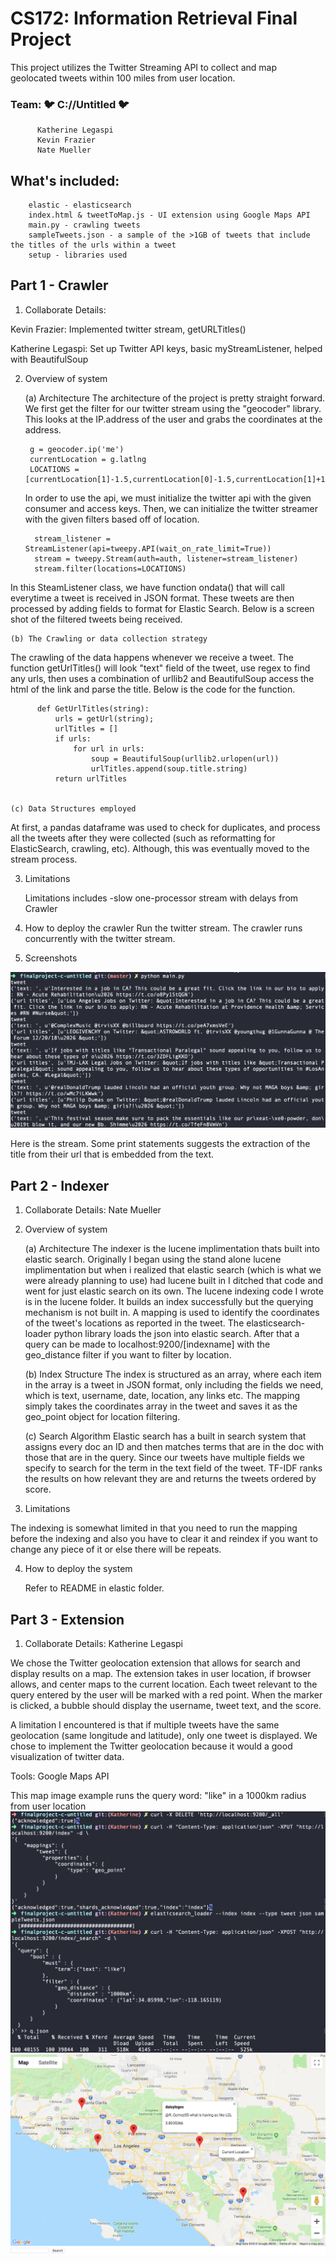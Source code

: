 # CS172:  Information Retrieval Final Project
This project utilizes the Twitter Streaming API to collect and map geolocated tweets within 100 miles from user location.

### Team: 🐦 C://Untitled 🐦 
          Katherine Legaspi
          Kevin Frazier
          Nate Mueller

## What's included:

		elastic	- elasticsearch
		index.html & tweetToMap.js - UI extension using Google Maps API
		main.py	- crawling tweets
		sampleTweets.json - a sample of the >1GB of tweets that include the titles of the urls within a tweet
		setup - libraries used 

 ## Part 1 - Crawler
 1. Collaborate Details: 

   Kevin Frazier: Implemented twitter stream, getURLTitles()

   Katherine Legaspi: Set up Twitter API keys, basic myStreamListener, helped with BeautifulSoup
   
 2. Overview of system

    (a) Architecture
          The architecture of the project is pretty straight forward. We first get the filter for our twitter stream using the "geocoder" library. This looks at the IP.address of the user and grabs the coordinates at the address.
         
         g = geocoder.ip('me')
         currentLocation = g.latlng
         LOCATIONS = [currentLocation[1]-1.5,currentLocation[0]-1.5,currentLocation[1]+1.5,currentLocation[0]+1.5]
         
    In order to use the api, we must initialize the twitter api with the given consumer and access keys. Then, we can initialize the twitter streamer with the given filters based off of location.
    
          stream_listener = StreamListener(api=tweepy.API(wait_on_rate_limit=True))
          stream = tweepy.Stream(auth=auth, listener=stream_listener)
          stream.filter(locations=LOCATIONS)
In this SteamListener class, we have function ondata() that will call everytime a tweet is received in JSON format. These tweets are then processed by adding fields to format for Elastic Search. Below is a screen shot of the filtered tweets being received.         
         

    (b) The Crawling or data collection strategy
    
The crawling of the data happens whenever we receive a tweet. The function getUrlTitles() will look "text" field of the tweet, use regex to find any urls, then uses a combination of urllib2 and BeautifulSoup access the html of the link and parse the title. Below is the code for the function.

          def GetUrlTitles(string):
	          urls = getUrl(string);
	          urlTitles = []
	          if urls:
		          for url in urls:
			          soup = BeautifulSoup(urllib2.urlopen(url))
			          urlTitles.append(soup.title.string)
	          return urlTitles


    (c) Data Structures employed
    
At first, a pandas dataframe was used to check for duplicates, and process all the tweets after they were collected (such as reformatting for ElasticSearch, crawling, etc). Although, this was eventually moved to the stream process.

 3. Limitations 

      Limitations includes
      -slow one-processor stream with delays from Crawler
      
      

 4. How to deploy the crawler
 Run the twitter stream. The crawler runs concurrently with the twitter stream.

 5. Screenshots
 
 ![map](pandas.png)
 
 Here is the stream. Some print statements suggests the extraction of the title from their url that is embedded from the text.

 ## Part 2 - Indexer
 1. Collaborate Details: Nate Mueller 

 2. Overview of system 

    (a) Architecture
    The indexer is the lucene implimentation thats built into elastic search. Originally I began using the stand alone lucene implimentation but when i realized that elastic search (which is what we were already planning to use) had lucene built in I ditched that code and went for just elastic search on its own. The lucene indexing code I wrote is in the lucene folder. It builds an index successfully but the querying mechanism is not built in.
    A mapping is used to identify the coordinates of the tweet's locations as reported in the tweet. The elasticsearch-loader python library loads the json into elastic search. After that a query can be made to localhost:9200/[indexname] with the geo_distance filter if you want to filter by location.
 
    (b) Index Structure
    The index is structured as an array, where each item in the array is a tweet in JSON format, only including the fields we need, which is text, username, date, location, any links etc. The mapping simply takes the coordinates array in the tweet and saves it as the geo_point object for location filtering.
 
    (c) Search Algorithm
    Elastic search has a built in search system that assigns every doc an ID and then matches terms that are in the doc with those that are in the query. Since our tweets have multiple fields we specify to search for the term in the text field of the tweet. TF-IDF ranks the results on how relevant they are and returns the tweets ordered by score.
 
 3. Limitations 
 
 The indexing is somewhat limited in that you need to run the mapping before the indexing and also you have to clear it and reindex if you want to change any piece of it or else there will be repeats.
 
 4. How to deploy the system

      Refer to README in elastic folder.

 ## Part 3 - Extension
 1. Collaborate Details: Katherine Legaspi 

 We chose the Twitter geolocation extension that allows for search and display results on a map. The extension takes in user location, if browser allows, and center maps to the current location. Each tweet relevant to the query entered by the user will be marked with a red point. When the marker is clicked, a bubble should display the username, tweet text, and the score.

 A limitation I encountered is that if multiple tweets have the same geolocation (same longitude and latitude), only one tweet is displayed. We chose to implement the Twitter geolocation because it would a good visualization of twitter data. 

Tools: Google Maps API

This map image example runs the query word: "like" in a 1000km radius from user location
![map](runMap.png)
![map](map.png)

